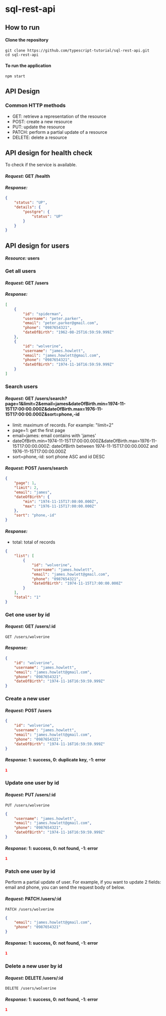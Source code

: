 # sql-rest-api

## How to run
#### Clone the repository
```shell
git clone https://github.com/typescript-tutorial/sql-rest-api.git
cd sql-rest-api
```

#### To run the application
```shell
npm start
```

## API Design
### Common HTTP methods
- GET: retrieve a representation of the resource
- POST: create a new resource
- PUT: update the resource
- PATCH: perform a partial update of a resource
- DELETE: delete a resource

## API design for health check
To check if the service is available.
#### *Request:* GET /health
#### *Response:*
```json
{
    "status": "UP",
    "details": {
        "postgre": {
            "status": "UP"
        }
    }
}
```

## API design for users
#### *Resource:* users

### Get all users
#### *Request:* GET /users
#### *Response:*
```json
[
    {
        "id": "spiderman",
        "username": "peter.parker",
        "email": "peter.parker@gmail.com",
        "phone": "0987654321",
        "dateOfBirth": "1962-08-25T16:59:59.999Z"
    },
    {
        "id": "wolverine",
        "username": "james.howlett",
        "email": "james.howlett@gmail.com",
        "phone": "0987654321",
        "dateOfBirth": "1974-11-16T16:59:59.999Z"
    }
]
```

### Search users
#### *Request:* GET /users/search?page=1&limit=2&email=james&dateOfBirth.min=1974-11-15T17:00:00.000Z&dateOfBirth.max=1976-11-15T17:00:00.000Z&sort=phone,-id
- limit: maximum of records. For example: "limit=2"
- page=1: get the first page
- email=james: email contains with 'james'
- dateOfBirth.min=1974-11-15T17:00:00.000Z&dateOfBirth.max=1976-11-15T17:00:00.000Z: dateOfBirth between 1974-11-15T17:00:00.000Z and 1976-11-15T17:00:00.000Z
- sort=phone,-id: sort phone ASC and id DESC
#### *Request:* POST /users/search
```json
{
    "page": 1,
    "limit": 2,
    "email": "james",
    "dateOfBirth": {
        "min": "1974-11-15T17:00:00.000Z",
        "max": "1976-11-15T17:00:00.000Z"
    },
    "sort": "phone,-id"
}
```
#### *Response:*
- total: total of records
```json
{
    "list": [
        {
            "id": "wolverine",
            "username": "james.howlett",
            "email": "james.howlett@gmail.com",
            "phone": "0987654321",
            "dateOfBirth": "1974-11-15T17:00:00.000Z"
        }
    ],
    "total": "1"
}
```

### Get one user by id
#### *Request:* GET /users/:id
```shell
GET /users/wolverine
```
#### *Response:*
```json
{
    "id": "wolverine",
    "username": "james.howlett",
    "email": "james.howlett@gmail.com",
    "phone": "0987654321",
    "dateOfBirth": "1974-11-16T16:59:59.999Z"
}
```

### Create a new user
#### *Request:* POST /users 
```json
{
    "id": "wolverine",
    "username": "james.howlett",
    "email": "james.howlett@gmail.com",
    "phone": "0987654321",
    "dateOfBirth": "1974-11-16T16:59:59.999Z"
}
```
#### *Response:* 1: success, 0: duplicate key, -1: error
```json
1
```

### Update one user by id
#### *Request:* PUT /users/:id
```shell
PUT /users/wolverine
```
```json
{
    "username": "james.howlett",
    "email": "james.howlett@gmail.com",
    "phone": "0987654321",
    "dateOfBirth": "1974-11-16T16:59:59.999Z"
}
```
#### *Response:* 1: success, 0: not found, -1: error
```json
1
```

### Patch one user by id
Perform a partial update of user. For example, if you want to update 2 fields: email and phone, you can send the request body of below.
#### *Request:* PATCH /users/:id
```shell
PATCH /users/wolverine
```
```json
{
    "email": "james.howlett@gmail.com",
    "phone": "0987654321"
}
```
#### *Response:* 1: success, 0: not found, -1: error
```json
1
```

### Delete a new user by id
#### *Request:* DELETE /users/:id
```shell
DELETE /users/wolverine
```
#### *Response:* 1: success, 0: not found, -1: error
```json
1
```